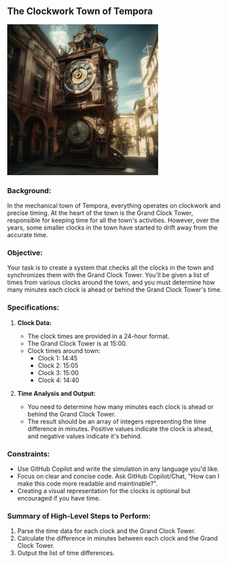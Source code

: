 ## The Clockwork Town of Tempora

<img src="../../Images/tempora-clocks.png" width="350" height="350" />

### Background:

In the mechanical town of Tempora, everything operates on clockwork and precise timing. At the heart of the town is the Grand Clock Tower, responsible for keeping time for all the town's activities. However, over the years, some smaller clocks in the town have started to drift away from the accurate time.

### Objective:

Your task is to create a system that checks all the clocks in the town and synchronizes them with the Grand Clock Tower. You'll be given a list of times from various clocks around the town, and you must determine how many minutes each clock is ahead or behind the Grand Clock Tower's time.

### Specifications:

1. **Clock Data:**
    - The clock times are provided in a 24-hour format.
    - The Grand Clock Tower is at 15:00.
    - Clock times around town:
        - Clock 1: 14:45
        - Clock 2: 15:05
        - Clock 3: 15:00
        - Clock 4: 14:40

2. **Time Analysis and Output:**
    - You need to determine how many minutes each clock is ahead or behind the Grand Clock Tower.
    - The result should be an array of integers representing the time difference in minutes. Positive values indicate the clock is ahead, and negative values indicate it's behind.

### Constraints:

- Use GitHub Copilot and write the simulation in any language you'd like.
- Focus on clear and concise code. Ask GitHub Copilot/Chat, "How can I make this code more readable and maintinable?".
- Creating a visual representation for the clocks is optional but encouraged if you have time.

### Summary of High-Level Steps to Perform:

1. Parse the time data for each clock and the Grand Clock Tower.
2. Calculate the difference in minutes between each clock and the Grand Clock Tower.
3. Output the list of time differences.